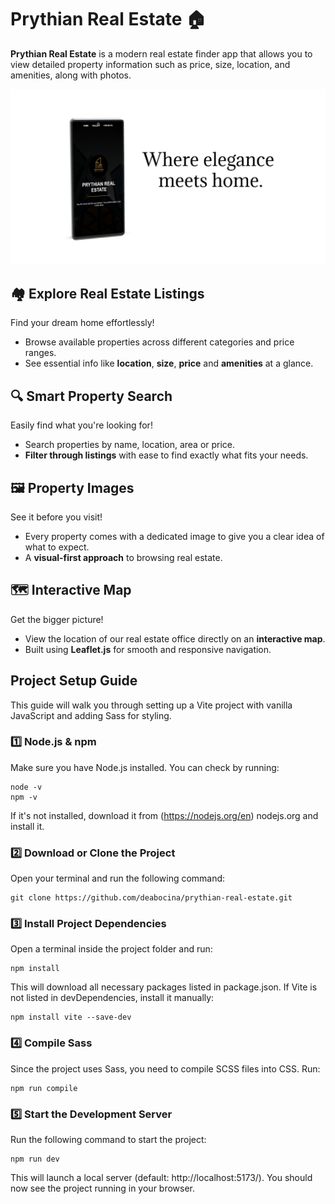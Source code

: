 # Prythian Real Estate 🏠

**Prythian Real Estate** is a modern real estate finder app that allows you to view detailed property information such as price, size, location, and amenities, along with photos.

![Prythian Real Estate](./public/screenshots/showcase.png)

## 🏘️ Explore Real Estate Listings

Find your dream home effortlessly!

- Browse available properties across different categories and price ranges.
- See essential info like **location**, **size**, **price** and **amenities** at a glance.

## 🔍 Smart Property Search

Easily find what you're looking for!

- Search properties by name, location, area or price.
- **Filter through listings** with ease to find exactly what fits your needs.

## 🖼️ Property Images

See it before you visit!

- Every property comes with a dedicated image to give you a clear idea of what to expect.
- A **visual-first approach** to browsing real estate.

## 🗺️ Interactive Map

Get the bigger picture!

- View the location of our real estate office directly on an **interactive map**.
- Built using **Leaflet.js** for smooth and responsive navigation.

## Project Setup Guide

This guide will walk you through setting up a Vite project with vanilla JavaScript and adding Sass for styling.

### 1️⃣ Node.js & npm

Make sure you have Node.js installed. You can check by running:

```
node -v
npm -v
```

If it's not installed, download it from (https://nodejs.org/en) nodejs.org and install it.

### 2️⃣ Download or Clone the Project

Open your terminal and run the following command:

```
git clone https://github.com/deabocina/prythian-real-estate.git
```

### 3️⃣ Install Project Dependencies

Open a terminal inside the project folder and run:

```
npm install
```

This will download all necessary packages listed in package.json. If Vite is not listed in devDependencies, install it manually:

```
npm install vite --save-dev
```

### 4️⃣ Compile Sass

Since the project uses Sass, you need to compile SCSS files into CSS. Run:

```
npm run compile
```

### 5️⃣ Start the Development Server

Run the following command to start the project:

```
npm run dev
```

This will launch a local server (default: http://localhost:5173/). You should now see the project running in your browser.